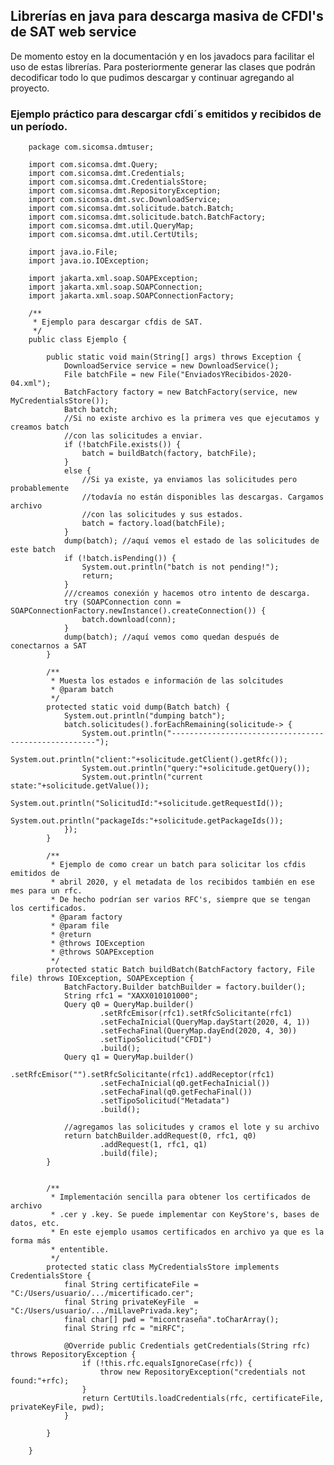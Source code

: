 ## Librerías en java para descarga masiva de CFDI's de SAT web service

De momento estoy en la documentación y en los javadocs para facilitar el uso
de estas librerías. Para posteriormente generar las clases que podrán decodificar
todo lo que pudimos descargar y continuar agregando al proyecto.

### Ejemplo práctico para descargar cfdi´s emitidos y recibidos de un período.

        package com.sicomsa.dmtuser;

        import com.sicomsa.dmt.Query;
        import com.sicomsa.dmt.Credentials;
        import com.sicomsa.dmt.CredentialsStore;
        import com.sicomsa.dmt.RepositoryException;
        import com.sicomsa.dmt.svc.DownloadService;
        import com.sicomsa.dmt.solicitude.batch.Batch;
        import com.sicomsa.dmt.solicitude.batch.BatchFactory;
        import com.sicomsa.dmt.util.QueryMap;
        import com.sicomsa.dmt.util.CertUtils;

        import java.io.File;
        import java.io.IOException;

        import jakarta.xml.soap.SOAPException;
        import jakarta.xml.soap.SOAPConnection;
        import jakarta.xml.soap.SOAPConnectionFactory;

        /**
         * Ejemplo para descargar cfdis de SAT.
         */
        public class Ejemplo {
    
            public static void main(String[] args) throws Exception {
                DownloadService service = new DownloadService();
                File batchFile = new File("EnviadosYRecibidos-2020-04.xml");
                BatchFactory factory = new BatchFactory(service, new MyCredentialsStore());
                Batch batch;
                //Si no existe archivo es la primera ves que ejecutamos y creamos batch
                //con las solicitudes a enviar.
                if (!batchFile.exists()) {
                    batch = buildBatch(factory, batchFile);
                }
                else {
                    //Si ya existe, ya enviamos las solicitudes pero probablemente
                    //todavía no están disponibles las descargas. Cargamos archivo
                    //con las solicitudes y sus estados.
                    batch = factory.load(batchFile);
                }
                dump(batch); //aquí vemos el estado de las solicitudes de este batch
                if (!batch.isPending()) {
                    System.out.println("batch is not pending!");
                    return;
                }
                ///creamos conexión y hacemos otro intento de descarga.
                try (SOAPConnection conn = SOAPConnectionFactory.newInstance().createConnection()) {
                    batch.download(conn);
                }
                dump(batch); //aquí vemos como quedan después de conectarnos a SAT
            }
    
            /**
             * Muesta los estados e información de las solcitudes
             * @param batch 
             */
            protected static void dump(Batch batch) {
                System.out.println("dumping batch");
                batch.solicitudes().forEachRemaining(solicitude-> {
                    System.out.println("-----------------------------------------------------");
                    System.out.println("client:"+solicitude.getClient().getRfc());
                    System.out.println("query:"+solicitude.getQuery());
                    System.out.println("current state:"+solicitude.getValue());
                    System.out.println("SolicitudId:"+solicitude.getRequestId());
                    System.out.println("packageIds:"+solicitude.getPackageIds());
                });
            }

            /**
             * Ejemplo de como crear un batch para solicitar los cfdis emitidos de
             * abril 2020, y el metadata de los recibidos también en ese mes para un rfc.
             * De hecho podrían ser varios RFC's, siempre que se tengan los certificados.
             * @param factory
             * @param file
             * @return
             * @throws IOException
             * @throws SOAPException 
             */
            protected static Batch buildBatch(BatchFactory factory, File file) throws IOException, SOAPException {
                BatchFactory.Builder batchBuilder = factory.builder();
                String rfc1 = "XAXX010101000";         
                Query q0 = QueryMap.builder()
                        .setRfcEmisor(rfc1).setRfcSolicitante(rfc1)
                        .setFechaInicial(QueryMap.dayStart(2020, 4, 1))
                        .setFechaFinal(QueryMap.dayEnd(2020, 4, 30))
                        .setTipoSolicitud("CFDI")
                        .build();               
                Query q1 = QueryMap.builder()
                        .setRfcEmisor("").setRfcSolicitante(rfc1).addReceptor(rfc1)
                        .setFechaInicial(q0.getFechaInicial())
                        .setFechaFinal(q0.getFechaFinal())
                        .setTipoSolicitud("Metadata")
                        .build();
       
                //agregamos las solicitudes y cramos el lote y su archivo
                return batchBuilder.addRequest(0, rfc1, q0)
                        .addRequest(1, rfc1, q1)
                        .build(file);
            }
    
    
            /**
             * Implementación sencilla para obtener los certificados de archivo
             * .cer y .key. Se puede implementar con KeyStore's, bases de datos, etc.
             * En este ejemplo usamos certificados en archivo ya que es la forma más
             * ententible.
             */
            protected static class MyCredentialsStore implements CredentialsStore {
                final String certificateFile = "C:/Users/usuario/.../micertificado.cer";
                final String privateKeyFile  = "C:/Users/usuario/.../miLlavePrivada.key";
                final char[] pwd = "micontraseña".toCharArray();
                final String rfc = "miRFC";

                @Override public Credentials getCredentials(String rfc) throws RepositoryException {
                    if (!this.rfc.equalsIgnoreCase(rfc)) {
                        throw new RepositoryException("credentials not found:"+rfc);
                    }
                    return CertUtils.loadCredentials(rfc, certificateFile, privateKeyFile, pwd);
                }
        
            }
    
        }




